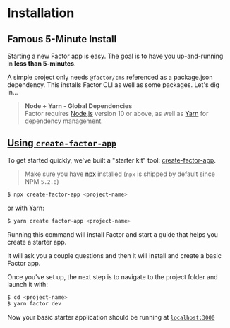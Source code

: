 # Installation

## Famous 5-Minute Install

Starting a new Factor app is easy. The goal is to have you up-and-running in **less than 5-minutes**. 

A simple project only needs `@factor/cms` referenced as a package.json dependency. This installs Factor CLI as well as some packages. Let's dig in...

> **Node + Yarn - Global Dependencies** <br/>
> Factor requires [Node.js](https://nodejs.org/en/) version 10 or above, as well as [Yarn](https://yarnpkg.com/en/) for dependency management.

## [Using `create-factor-app`](#create-factor-app)

To get started quickly, we've built a "starter kit" tool: [create-factor-app](https://www.npmjs.com/package/create-factor-app).

> Make sure you have [npx](https://www.npmjs.com/package/npx) installed (`npx` is shipped by default since NPM `5.2.0`)

```bash
$ npx create-factor-app <project-name>
```

or with Yarn: 

```bash
$ yarn create factor-app <project-name>
```

Running this command will install Factor and start a guide that helps you create a starter app. 

It will ask you a couple questions and then it will install and create a basic Factor app. 

Once you've set up, the next step is to navigate to the project folder and launch it with:

```bash
$ cd <project-name>
$ yarn factor dev
```

Now your basic starter application should be running at [`localhost:3000`](localhost:3000)
<!-- 
## Visit Your Dashboard 

At this point, you have fully featured Vue SSR development framework ready to go. But let's take things a big step further: let's setup the CMS. 

Getting the Factor CMS working requires two steps: 

1. Adding a Stack that covers services needed by the core CMS. 
2. Configuring service API keys (with the help of `factor setup`)

### Configure Stack

The starter kit provided should come preconfigured with `@factor/stack-fire`. This stack uses: 

- Google
  - [Firebase](https://firebase.google.com) for auth, DB, image storage, endpoints (cloud functions), hosting
  - [Sign-in API](https://developers.google.com/identity/sign-in/web/sign-in) for Google signin
- [Algolia](https://www.algolia.com/) for improved queries, search and post indexes

**All you need is the API keys from these services.** Don't worry you'll be able to change stacks later without too much effort.

#### Getting Your Keys 

1. The first step is to create an account with Firebase (or Google Cloud Platform (GCP)) and create a project. From your Firebase console you should be able to find your [Firebase Config Object](https://firebase.google.com/docs/web/setup?authuser=0#config-object) and a [Service Account Key](https://console.firebase.google.com/)

2. In your GCP console, go to APIs and Services and make sure the identity API is enabled. You'll need to get the `clientId` and `tokenId` from this service for Google Signin.

3. Then create an account at Algolia and get your  `appId`, `searchKey` and `adminKey`.
  
> **The Problem Stacks Solve** <br/>
> Stacks are designed to prevent service lock-in as well as reduce the amount of time spent learning proprietary APIs.


### [The Setup Tool](#factor-setup)

To make the process of configuring your app as painless as possible, Factor has a handy config tool: `yarn factor setup`. 


To use, just open up your terminal to your project folder. From there run `yarn factor setup` and you will be provided with a CLI to guide you through the process of adding your API keys to your config. 

> **Factor Setup** <br/>
> No more configuration guesswork. This tool makes Factor configuration easy and it's also extensible.  


### [Visiting The Dashboard](#visiting)

Assuming you've successfully setup your services with their keys, you should be able to visit your application dashboard and admin. To do this, first start your local server `yarn factor dev` once that's going, you should be able to visit the url: [`localhost:3000/dashboard`](localhost:3000/dashboard). 

If it's your first time, you'll be shown login screen. Just signup for an account and you're in! 

## Next Up

At this point you should be setup with all you need to start development of a new CMS-powered app. Next we'll learn how to create custom routes and view components. -->
